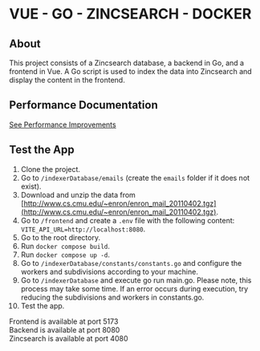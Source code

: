 # VUE - GO - ZINCSEARCH - DOCKER

## About
This project consists of a Zincsearch database, a backend in Go, and a frontend in Vue. A Go script is used to index the data into Zincsearch and display the content in the frontend.

## Performance Documentation
[See Performance Improvements](ImprovePerformance.pdf)

## Test the App

1. Clone the project.
2. Go to `/indexerDatabase/emails` (create the `emails` folder if it does not exist).
3. Download and unzip the data from [http://www.cs.cmu.edu/~enron/enron_mail_20110402.tgz](http://www.cs.cmu.edu/~enron/enron_mail_20110402.tgz).
4. Go to `/frontend` and create a `.env` file with the following content: `VITE_API_URL=http://localhost:8080`.
5. Go to the root directory.
6. Run `docker compose build`.
7. Run `docker compose up -d`.
8. Go to `/indexerDatabase/constants/constants.go` and configure the workers and subdivisions according to your machine.
9. Go to `/indexerDatabase` and execute go run main.go. Please note, this process may take some time. If an error occurs during execution, try reducing the subdivisions and workers in constants.go.
10. Test the app.

Frontend is available at port 5173  
Backend is available at port 8080  
Zincsearch is available at port 4080
